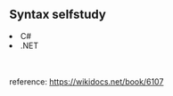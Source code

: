<h2>Syntax selfstudy</h2>
<li>C#</li>
<li>.NET</li>

<br>
<br>

reference: https://wikidocs.net/book/6107